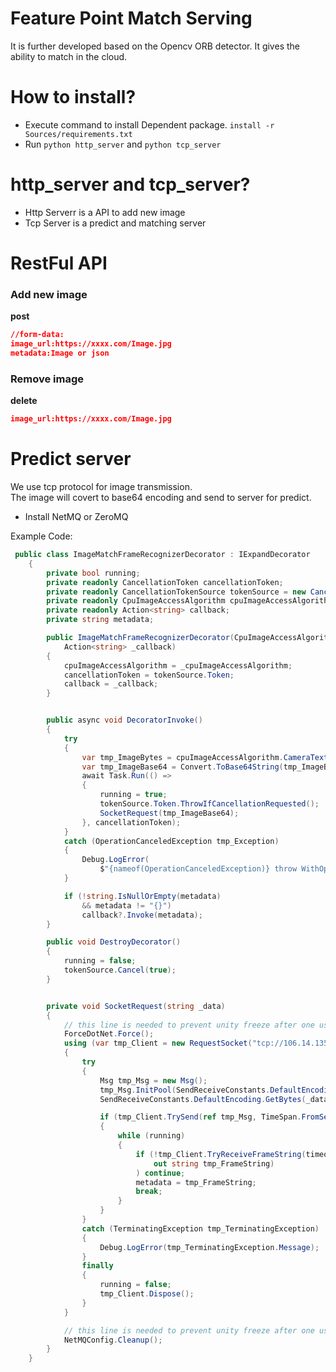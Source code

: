 # Feature Point Match Serving
It is further developed based on the Opencv ORB detector. It gives the ability to match in the cloud.

# How to install?
- Execute command to install Dependent package. `install -r Sources/requirements.txt`
- Run `python http_server` and `python tcp_server`


# http_server and tcp_server?
- Http Serverr is a API to add new image
- Tcp Server is a predict and matching server

# RestFul API
###  Add new image
**post**
```json
//form-data:
image_url:https://xxxx.com/Image.jpg
metadata:Image or json 
```

### Remove image
**delete**
```json
image_url:https://xxxx.com/Image.jpg
```

# Predict server

We use tcp protocol for image transmission.  
The image will covert to base64 encoding and send to server for predict.

- Install NetMQ or ZeroMQ

Example Code:
```C# 
 public class ImageMatchFrameRecognizerDecorator : IExpandDecorator
    {
        private bool running;
        private readonly CancellationToken cancellationToken;
        private readonly CancellationTokenSource tokenSource = new CancellationTokenSource();
        private readonly CpuImageAccessAlgorithm cpuImageAccessAlgorithm;
        private readonly Action<string> callback;
        private string metadata;

        public ImageMatchFrameRecognizerDecorator(CpuImageAccessAlgorithm _cpuImageAccessAlgorithm,
            Action<string> _callback)
        {
            cpuImageAccessAlgorithm = _cpuImageAccessAlgorithm;
            cancellationToken = tokenSource.Token;
            callback = _callback;
        }


        public async void DecoratorInvoke()
        {
            try
            {
                var tmp_ImageBytes = cpuImageAccessAlgorithm.CameraTexture.EncodeToJPG();
                var tmp_ImageBase64 = Convert.ToBase64String(tmp_ImageBytes);
                await Task.Run(() =>
                {
                    running = true;
                    tokenSource.Token.ThrowIfCancellationRequested();
                    SocketRequest(tmp_ImageBase64);
                }, cancellationToken);
            }
            catch (OperationCanceledException tmp_Exception)
            {
                Debug.LogError(
                    $"{nameof(OperationCanceledException)} throw WithOperator message:{tmp_Exception.Message}");
            }

            if (!string.IsNullOrEmpty(metadata)
                && metadata != "{}")
                callback?.Invoke(metadata);
        }

        public void DestroyDecorator()
        {
            running = false;
            tokenSource.Cancel(true);
        }


        private void SocketRequest(string _data)
        {
            // this line is needed to prevent unity freeze after one use, not sure why yet
            ForceDotNet.Force();
            using (var tmp_Client = new RequestSocket("tcp://106.14.135.205:4531"))
            {
                try
                {
                    Msg tmp_Msg = new Msg();
                    tmp_Msg.InitPool(SendReceiveConstants.DefaultEncoding.GetByteCount(_data));
                    SendReceiveConstants.DefaultEncoding.GetBytes(_data, 0, _data.Length, tmp_Msg.Data, 0);

                    if (tmp_Client.TrySend(ref tmp_Msg, TimeSpan.FromSeconds(3), false))
                    {
                        while (running)
                        {
                            if (!tmp_Client.TryReceiveFrameString(timeout: TimeSpan.FromSeconds(30),
                                out string tmp_FrameString)
                            ) continue;
                            metadata = tmp_FrameString;
                            break;
                        }
                    }
                }
                catch (TerminatingException tmp_TerminatingException)
                {
                    Debug.LogError(tmp_TerminatingException.Message);
                }
                finally
                {
                    running = false;
                    tmp_Client.Dispose();
                }
            }

            // this line is needed to prevent unity freeze after one use, not sure why yet
            NetMQConfig.Cleanup();
        }
    }
```
